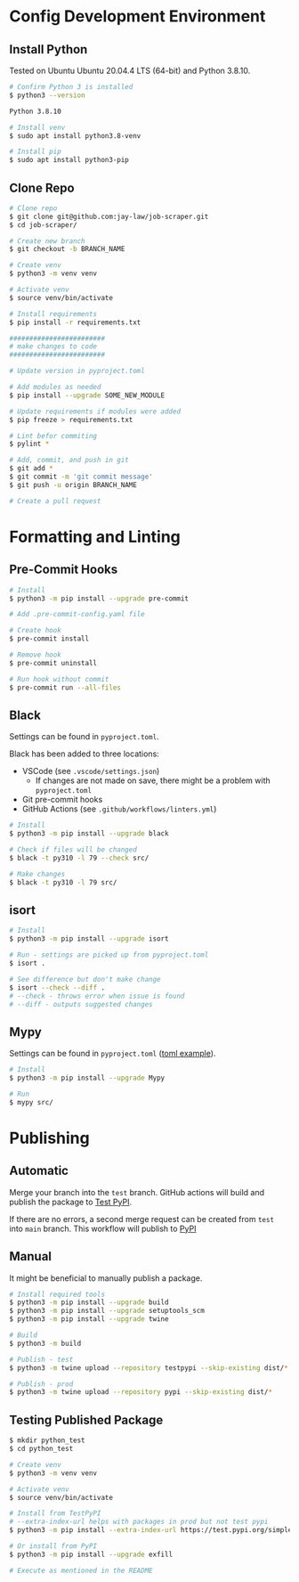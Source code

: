 
# Config Development Environment

## Install Python

Tested on Ubuntu Ubuntu 20.04.4 LTS (64-bit) and Python 3.8.10.

```bash
# Confirm Python 3 is installed
$ python3 --version

Python 3.8.10

# Install venv
$ sudo apt install python3.8-venv

# Install pip
$ sudo apt install python3-pip
```

## Clone Repo

```bash
# Clone repo
$ git clone git@github.com:jay-law/job-scraper.git
$ cd job-scraper/

# Create new branch
$ git checkout -b BRANCH_NAME

# Create venv
$ python3 -m venv venv

# Activate venv
$ source venv/bin/activate

# Install requirements
$ pip install -r requirements.txt

########################
# make changes to code
########################

# Update version in pyproject.toml

# Add modules as needed
$ pip install --upgrade SOME_NEW_MODULE

# Update requirements if modules were added
$ pip freeze > requirements.txt

# Lint befor commiting
$ pylint *

# Add, commit, and push in git
$ git add *
$ git commit -m 'git commit message'
$ git push -u origin BRANCH_NAME

# Create a pull request
```

# Formatting and Linting

## Pre-Commit Hooks

```bash
# Install
$ python3 -m pip install --upgrade pre-commit

# Add .pre-commit-config.yaml file

# Create hook
$ pre-commit install

# Remove hook
$ pre-commit uninstall

# Run hook without commit
$ pre-commit run --all-files
```

## Black

Settings can be found in `pyproject.toml`.

Black has been added to three locations:
- VSCode (see `.vscode/settings.json`)
  - If changes are not made on save, there might be a problem with `pyproject.toml`
- Git pre-commit hooks
- GitHub Actions (see `.github/workflows/linters.yml`)

```bash
# Install
$ python3 -m pip install --upgrade black

# Check if files will be changed
$ black -t py310 -l 79 --check src/

# Make changes
$ black -t py310 -l 79 src/
```

## isort

```bash
# Install
$ python3 -m pip install --upgrade isort

# Run - settings are picked up from pyproject.toml
$ isort .

# See difference but don't make change
$ isort --check --diff .
# --check - throws error when issue is found
# --diff - outputs suggested changes
```

## Mypy

Settings can be found in `pyproject.toml` ([toml example](https://mypy.readthedocs.io/en/stable/config_file.html#example-pyproject-toml)).

```bash
# Install
$ python3 -m pip install --upgrade Mypy

# Run
$ mypy src/
```

# Publishing

## Automatic

Merge your branch into the `test` branch.  GitHub actions will build and publish the package to [Test PyPI](https://test.pypi.org/project/exfill/).

If there are no errors, a second merge request can be created from `test` into `main` branch.  This workflow will publish to [PyPI](https://pypi.org/project/exfill/)

## Manual

It might be beneficial to manually publish a package.

```bash
# Install required tools
$ python3 -m pip install --upgrade build
$ python3 -m pip install --upgrade setuptools_scm
$ python3 -m pip install --upgrade twine

# Build 
$ python3 -m build

# Publish - test
$ python3 -m twine upload --repository testpypi --skip-existing dist/*

# Publish - prod
$ python3 -m twine upload --repository pypi --skip-existing dist/*
```

## Testing Published Package

```bash
$ mkdir python_test
$ cd python_test

# Create venv
$ python3 -m venv venv

# Activate venv
$ source venv/bin/activate

# Install from TestPyPI
# --extra-index-url helps with packages in prod but not test pypi
$ python3 -m pip install --extra-index-url https://test.pypi.org/simple/ exfill -U

# Or install from PyPI
$ python3 -m pip install --upgrade exfill

# Execute as mentioned in the README
```